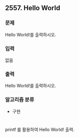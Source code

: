 ## 2557. Hello World

### 문제
Hello World!를 출력하시오.

### 입력
없음

### 출력
Hello World!를 출력하시오.

### 알고리즘 분류
* 구현
  
#

printf 를 활용하여 Hello World! 출력.
